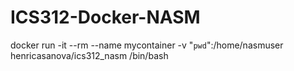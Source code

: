 # ICS312-Docker-NASM
docker run -it --rm --name mycontainer -v "`pwd`":/home/nasmuser henricasanova/ics312_nasm /bin/bash
